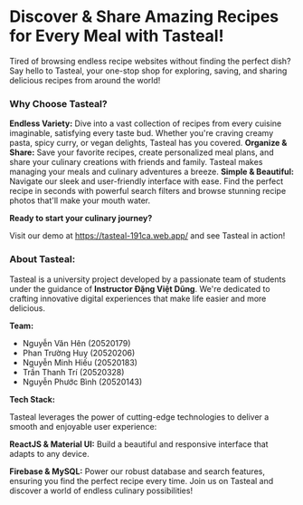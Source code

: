 # Discover & Share Amazing Recipes for Every Meal with Tasteal!

Tired of browsing endless recipe websites without finding the perfect dish? Say hello to Tasteal, your one-stop shop for exploring, saving, and sharing delicious recipes from around the world!

### Why Choose Tasteal?

**Endless Variety:** Dive into a vast collection of recipes from every cuisine imaginable, satisfying every taste bud. Whether you're craving creamy pasta, spicy curry, or vegan delights, Tasteal has you covered.
**Organize & Share:** Save your favorite recipes, create personalized meal plans, and share your culinary creations with friends and family. Tasteal makes managing your meals and culinary adventures a breeze.
**Simple & Beautiful:** Navigate our sleek and user-friendly interface with ease. Find the perfect recipe in seconds with powerful search filters and browse stunning recipe photos that'll make your mouth water.

**Ready to start your culinary journey?**

Visit our demo at https://tasteal-191ca.web.app/ and see Tasteal in action!

### About Tasteal:

Tasteal is a university project developed by a passionate team of students under the guidance of **Instructor Đặng Việt Dũng**. We're dedicated to crafting innovative digital experiences that make life easier and more delicious.

**Team:**

- Nguyễn Văn Hên (20520179)
- Phan Trường Huy (20520206)
- Nguyễn Minh Hiếu (20520183)
- Trần Thanh Trí (20520328)
- Nguyễn Phước Bình (20520143)

**Tech Stack:**

Tasteal leverages the power of cutting-edge technologies to deliver a smooth and enjoyable user experience:

**ReactJS & Material UI:** Build a beautiful and responsive interface that adapts to any device.

**Firebase & MySQL:** Power our robust database and search features, ensuring you find the perfect recipe every time.
Join us on Tasteal and discover a world of endless culinary possibilities!
